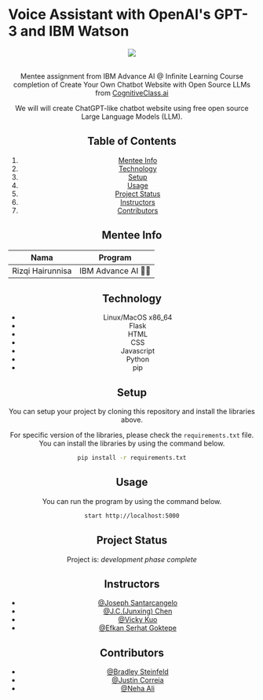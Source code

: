 # Voice Assistant with OpenAI's GPT-3 and IBM Watson
<center> <img src=".png"> <center>
  
<br>Mentee assignment from IBM Advance AI @ Infinite Learning Course completion of Create Your Own Chatbot Website with Open Source LLMs from [CognitiveClass.ai](https://cognitiveclass.ai/courses/course-v1:IBMSkillsNetwork+GPXX04ESEN+v1)

We will will create ChatGPT-like chatbot website using free open source Large Language Models (LLM).


## Table of Contents
1. [Mentee Info](#mentee-info)
2. [Technology](#technology)
3. [Setup](#setup)
4. [Usage](#usage)
5. [Project Status](#project-status)
6. [Instructors](#instructors)
7. [Contributors](#contributors)


<a name="mentee-info"></a>
## Mentee Info
| Nama             | Program              |
| ---------------- | -------------------- |
| Rizqi Hairunnisa | IBM Advance AI 🤖🌊 |



<a name="technology"></a>
## Technology

- Linux/MacOS x86_64
- Flask
- HTML
- CSS
- Javascript
- Python 
- pip
  


<a name="setup"></a>
## Setup
You can setup your project by cloning this repository and install the libraries above.

For specific version of the libraries, please check the `requirements.txt` file. You can install the libraries by using the command below.

```bash
pip install -r requirements.txt
```

<a name="usage"></a>

## Usage
You can run the program by using the command below.

```bash
start http://localhost:5000
```



<a name="project-status"></a>
## Project Status
Project is: _development phase complete_

<a name="instructors"></a>
## Instructors
- [@Joseph Santarcangelo](https://author.skills.network/instructors/joseph_santarcangelo)
- [@J.C.(Junxing) Chen](https://author.skills.network/instructors/jc_chen)
- [@Vicky Kuo](https://author.skills.network/instructors/vicky_kuo)
- [@Efkan Serhat Goktepe](https://author.skills.network/instructors/efkan_serhat_goktepe)

<a name="contributors"></a>
## Contributors
- [@Bradley Steinfeld](https://github.com/bsteinfeld)
- [@Justin Correia](https://author.skills.network/instructors/justin_correia)
- [@Neha Ali](https://author.skills.network/instructors/neha_ali)
